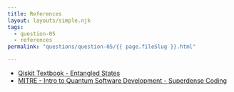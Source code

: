 ```yaml
---
title: References
layout: layouts/simple.njk
tags:
  - question-05
  - references
permalink: "questions/question-05/{{ page.fileSlug }}.html"

---
```



* [Qiskit Textbook - Entangled States](https://qiskit.org/textbook/ch-gates/multiple-qubits-entangled-states.html#3.2-Entangled-States-)   
* [MITRE - Intro to Quantum Software Development - Superdense Coding](https://stem.mitre.org/quantum/quantum-algorithms/superdense-coding.html#undoing-the-bell-states)   
